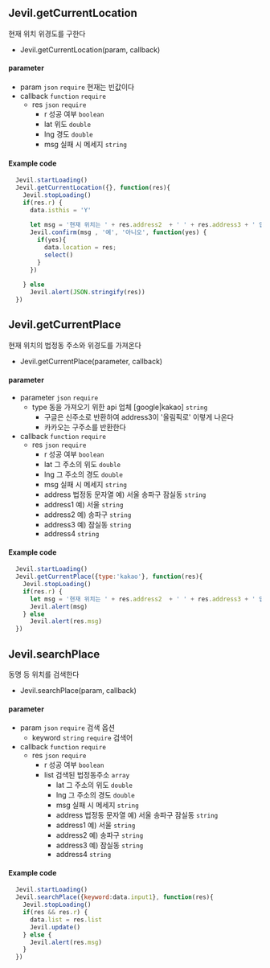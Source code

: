 
## Jevil.getCurrentLocation

현재 위치 위경도를 구한다

- Jevil.getCurrentLocation(param, callback)

#### parameter

- param `json` `require` 현재는 빈값이다
- callback `function` `require` 
    - res `json` `require` 
      - r 성공 여부 `boolean`
      - lat 위도 `double`
      - lng 경도 `double`
      - msg 실패 시 메세지 `string`

#### Example code
```javascript
  Jevil.startLoading()
  Jevil.getCurrentLocation({}, function(res){
    Jevil.stopLoading() 
    if(res.r) {
      data.isthis = 'Y'
      
      let msg = '현재 위치는 ' + res.address2  + ' ' + res.address3 + ' 입니다\n이 위치로 선택하시겠습니까?'
      Jevil.confirm(msg , '예', '아니오', function(yes) {
        if(yes){
          data.location = res;
          select()
        }
      })
      
    } else 
      Jevil.alert(JSON.stringify(res))
  })
```




## Jevil.getCurrentPlace

현재 위치의 법정동 주소와 위경도를 가져온다

- Jevil.getCurrentPlace(parameter, callback)

#### parameter

- parameter `json` `require` 
  - type 동을 가져오기 위한 api 업체 [google|kakao] `string`
    - 구글은 신주소로 반환하여 address3이 '올림픽로' 이렇게 나온다 
    - 카카오는 구주소를 반환한다
- callback `function` `require` 
    - res `json` `require` 
      - r 성공 여부 `boolean`
      - lat 그 주소의 위도 `double`
      - lng 그 주소의 경도 `double`
      - msg 실패 시 메세지 `string`
      - address 법정동 문자열 예) 서울 송파구 잠실동 `string`
      - address1 예) 서울 `string`
      - address2 예) 송파구 `string`
      - address3 예) 잠실동 `string`
      - address4 `string`

#### Example code
```javascript
  Jevil.startLoading()
  Jevil.getCurrentPlace({type:'kakao'}, function(res){
    Jevil.stopLoading() 
    if(res.r) {
      let msg = '현재 위치는 ' + res.address2  + ' ' + res.address3 + ' 입니다\n'
      Jevil.alert(msg)
    } else 
      Jevil.alert(res.msg)
  })
```




## Jevil.searchPlace

동명 등 위치를 검색한다

- Jevil.searchPlace(param, callback)

#### parameter

- param `json` `require` 검색 옵션
    - keyword `string` `require` 검색어
- callback `function` `require` 
    - res `json` `require` 
      - r 성공 여부 `boolean`
      - list 검색된 법정동주소 `array`
        - lat 그 주소의 위도 `double`
        - lng 그 주소의 경도 `double`
        - msg 실패 시 메세지 `string`
        - address 법정동 문자열 예) 서울 송파구 잠실동 `string`
        - address1 예) 서울 `string`
        - address2 예) 송파구 `string`
        - address3 예) 잠실동 `string`
        - address4 `string`

#### Example code
```javascript
  Jevil.startLoading()
  Jevil.searchPlace({keyword:data.input1}, function(res){
    Jevil.stopLoading()
    if(res && res.r) {
      data.list = res.list
      Jevil.update()
    } else {
      Jevil.alert(res.msg)
    }
  })
```



